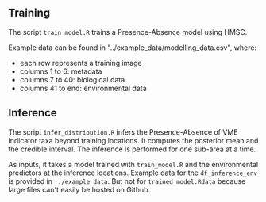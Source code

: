 ## Training
The script `train_model.R` trains a Presence-Absence model using HMSC.

Example data can be found in "../example_data/modelling_data.csv", where:
- each row represents a training image
- columns 1 to 6: metadata
- columns 7 to 40: biological data
- columns 41 to end: environmental data

## Inference
The script `infer_distribution.R` infers the Presence-Absence of VME indicator taxa beyond training locations. It computes the posterior mean and the credible interval. The inference is performed for one sub-area at a time.

As inputs, it takes a model trained with `train_model.R` and the environmental predictors at the inference locations.
Example data for the `df_inference_env` is provided in `../example_data`. But not for `trained_model.Rdata` because large files can't easily be hosted on Github.
